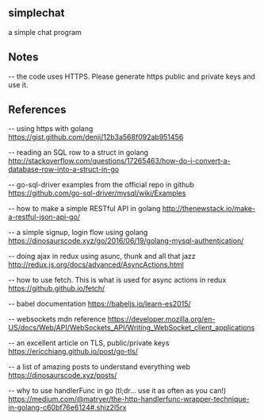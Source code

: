 ## simplechat
a simple chat program

## Notes

-- the code uses HTTPS. Please generate https public and private keys and use it.

## References

-- using https with golang
https://gist.github.com/denji/12b3a568f092ab951456

-- reading an SQL row to a struct in golang
http://stackoverflow.com/questions/17265463/how-do-i-convert-a-database-row-into-a-struct-in-go

-- go-sql-driver examples from the official repo in github
https://github.com/go-sql-driver/mysql/wiki/Examples

-- how to make a simple RESTful API in golang
http://thenewstack.io/make-a-restful-json-api-go/

-- a simple signup, login flow using golang
https://dinosaurscode.xyz/go/2016/06/19/golang-mysql-authentication/

-- doing ajax in redux using asunc, thunk and all that jazz
http://redux.js.org/docs/advanced/AsyncActions.html

-- how to use fetch. This is what is used for async actions in redux
https://github.github.io/fetch/

-- babel documentation
https://babeljs.io/learn-es2015/

-- websockets mdn reference
https://developer.mozilla.org/en-US/docs/Web/API/WebSockets_API/Writing_WebSocket_client_applications

-- an excellent article on TLS, public/private keys
https://ericchiang.github.io/post/go-tls/

-- a list of amazing posts to understand everything web
https://dinosaurscode.xyz/posts/

-- why to use handlerFunc in go (tl;dr... use it as often as you can!)
https://medium.com/@matryer/the-http-handlerfunc-wrapper-technique-in-golang-c60bf76e6124#.shiz2l5rx